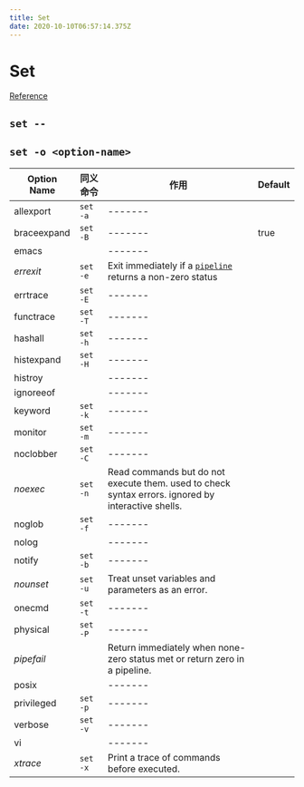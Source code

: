 ```yaml
---
title: Set
date: 2020-10-10T06:57:14.375Z
---
```


# Set

[Reference](https://www.gnu.org/software/bash/manual/html_node/The-Set-Builtin.html)

## `set --`

## `set -o <option-name>`

| Option Name | 同义命令 | 作用                                                                                               | Default |
| ----------- | -------- | -------------------------------------------------------------------------------------------------- | ------- |
| allexport   | `set -a` | -------                                                                                            |         |
| braceexpand | `set -B` | -------                                                                                            | true    |
| emacs       |          | -------                                                                                            |         |
| *errexit*   | `set -e` | Exit immediately if a [`pipeline`](./basic.md#pipelines) returns a non-zero status                 |         |
| errtrace    | `set -E` | -------                                                                                            |         |
| functrace   | `set -T` | -------                                                                                            |         |
| hashall     | `set -h` | -------                                                                                            |         |
| histexpand  | `set -H` | -------                                                                                            |         |
| histroy     |          | -------                                                                                            |         |
| ignoreeof   |          | -------                                                                                            |         |
| keyword     | `set -k` | -------                                                                                            |         |
| monitor     | `set -m` | -------                                                                                            |         |
| noclobber   | `set -C` | -------                                                                                            |         |
| *noexec*    | `set -n` | Read commands but do not execute them. used to check syntax errors. ignored by interactive shells. |         |
| noglob      | `set -f` | -------                                                                                            |         |
| nolog       |          | -------                                                                                            |         |
| notify      | `set -b` | -------                                                                                            |         |
| *nounset*   | `set -u` | Treat unset variables and parameters as an error.                                                  |         |
| onecmd      | `set -t` | -------                                                                                            |         |
| physical    | `set -P` | -------                                                                                            |         |
| *pipefail*  |          | Return immediately when none-zero status met or return zero in a pipeline.                         |         |
| posix       |          | -------                                                                                            |         |
| privileged  | `set -p` | -------                                                                                            |         |
| verbose     | `set -v` | -------                                                                                            |         |
| vi          |          | -------                                                                                            |         |
| *xtrace*    | `set -x` | Print a trace of commands before executed.                                                         |         |
